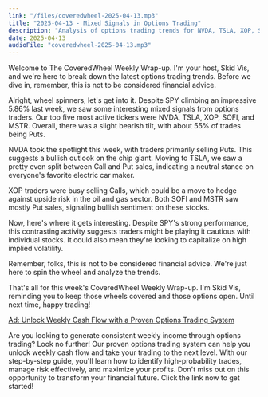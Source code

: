 ```yaml
---
link: "/files/coveredwheel-2025-04-13.mp3"
title: "2025-04-13 - Mixed Signals in Options Trading"
description: "Analysis of options trading trends for NVDA, TSLA, XOP, SOFI, and MSTR, with insights on market sentiment despite SPY's strong performance."
date: 2025-04-13
audioFile: "coveredwheel-2025-04-13.mp3"
---
```


Welcome to The CoveredWheel Weekly Wrap-up. I'm your host, Skid Vis, and we're here to break down the latest options trading trends. Before we dive in, remember, this is not to be considered financial advice.

Alright, wheel spinners, let's get into it. Despite SPY climbing an impressive 5.86% last week, we saw some interesting mixed signals from options traders. Our top five most active tickers were NVDA, TSLA, XOP, SOFI, and MSTR. Overall, there was a slight bearish tilt, with about 55% of trades being Puts.

NVDA took the spotlight this week, with traders primarily selling Puts. This suggests a bullish outlook on the chip giant. Moving to TSLA, we saw a pretty even split between Call and Put sales, indicating a neutral stance on everyone's favorite electric car maker.

XOP traders were busy selling Calls, which could be a move to hedge against upside risk in the oil and gas sector. Both SOFI and MSTR saw mostly Put sales, signaling bullish sentiment on these stocks.

Now, here's where it gets interesting. Despite SPY's strong performance, this contrasting activity suggests traders might be playing it cautious with individual stocks. It could also mean they're looking to capitalize on high implied volatility.

Remember, folks, this is not to be considered financial advice. We're just here to spin the wheel and analyze the trends.

That's all for this week's CoveredWheel Weekly Wrap-up. I'm Skid Vis, reminding you to keep those wheels covered and those options open. Until next time, happy trading!

[Ad: Unlock Weekly Cash Flow with a Proven Options Trading System](https://amzn.to/41RDLRJ)

Are you looking to generate consistent weekly income through options trading? Look no further! Our proven options trading system can help you unlock weekly cash flow and take your trading to the next level. With our step-by-step guide, you'll learn how to identify high-probability trades, manage risk effectively, and maximize your profits. Don't miss out on this opportunity to transform your financial future. Click the link now to get started!